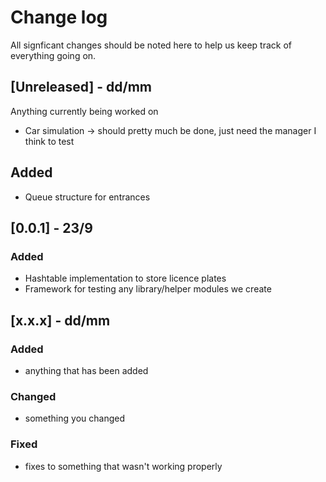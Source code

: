 # Change log

All signficant changes should be noted here to help us keep track of everything going on.

## [Unreleased] - dd/mm

Anything currently being worked on

- Car simulation -> should pretty much be done, just need the manager I think to test

## Added

- Queue structure for entrances

## [0.0.1] - 23/9

### Added

- Hashtable implementation to store licence plates
- Framework for testing any library/helper modules we create

## [x.x.x] - dd/mm

### Added

- anything that has been added

### Changed

- something you changed

### Fixed

- fixes to something that wasn't working properly
